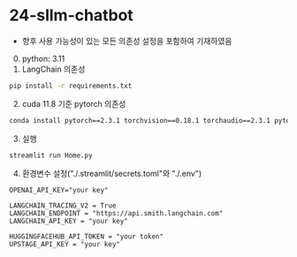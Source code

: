 # 24-sllm-chatbot

- 향후 사용 가능성이 있는 모든 의존성 설정을 포함하여 기재하였음

0. python: 3.11
1. LangChain 의존성

```cmd
pip install -r requirements.txt
```

2. cuda 11.8 기준 pytorch 의존성

```cmd
conda install pytorch==2.3.1 torchvision==0.18.1 torchaudio==2.3.1 pytorch-cuda=11.8 -c pytorch -c nvidia
```

3. 실행

```cmd
streamlit run Home.py
```

4. 환경변수 설정("./.streamlit/secrets.toml"와 "./.env")

```
OPENAI_API_KEY="your key"

LANGCHAIN_TRACING_V2 = True
LANGCHAIN_ENDPOINT = "https://api.smith.langchain.com"
LANGCHAIN_API_KEY = "your key"

HUGGINGFACEHUB_API_TOKEN = "your token"
UPSTAGE_API_KEY = "your key"
```
